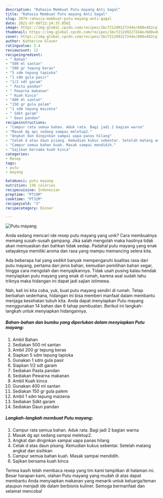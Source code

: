 ```yaml
---
description: "Rahasia Membuat Putu mayang Anti Gagal"
title: "Rahasia Membuat Putu mayang Anti Gagal"
slug: 2079-rahasia-membuat-putu-mayang-anti-gagal
date: 2021-07-08T22:24:37.056Z
image: https://img-global.cpcdn.com/recipes/1bcf212d9227244e/680x482cq70/putu-mayang-foto-resep-utama.jpg
thumbnail: https://img-global.cpcdn.com/recipes/1bcf212d9227244e/680x482cq70/putu-mayang-foto-resep-utama.jpg
cover: https://img-global.cpcdn.com/recipes/1bcf212d9227244e/680x482cq70/putu-mayang-foto-resep-utama.jpg
author: Katherine Glover
ratingvalue: 3.4
reviewcount: 12
recipeingredient:
- " Bahan"
- "500 ml santan"
- "200 gr tepung beras"
- "5 sdm tepung tapioka"
- "1 sdm gula pasir"
- "1/2 sdt garam"
- " Pasta pandan"
- " Pewarna makanan"
- " Kuah kinca"
- "400 ml santan"
- "150 gr gula palem"
- "1 sdm tepung maizena"
- " Sdkt garam"
- " Daun pandan"
recipeinstructions:
- "Campur rata semua bahan. Aduk rata. Bagi jadi 2 bagian warna"
- "Masak dg api sedang sampai meletup2."
- "Angkat dan dinginkan sampai uapa panas hilang"
- "Cetak d atas daun pisang. Kemudian kukus sebentar. Setelah matang angkat dan sisihkan"
- "Campur semua bahan kuah. Masak sampai mendidih."
- "Sajikan bersama kuah kinca"
categories:
- Resep
tags:
- putu
- mayang

katakunci: putu mayang 
nutrition: 136 calories
recipecuisine: Indonesian
preptime: "PT19M"
cooktime: "PT32M"
recipeyield: "3"
recipecategory: Dinner

---
```



![Putu mayang](https://img-global.cpcdn.com/recipes/1bcf212d9227244e/680x482cq70/putu-mayang-foto-resep-utama.jpg)

Anda sedang mencari ide resep putu mayang yang unik? Cara membuatnya memang susah-susah gampang. Jika salah mengolah maka hasilnya tidak akan memuaskan dan bahkan tidak sedap. Padahal putu mayang yang enak selayaknya memiliki aroma dan rasa yang mampu memancing selera kita.

Ada beberapa hal yang sedikit banyak mempengaruhi kualitas rasa dari putu mayang, pertama dari jenis bahan, kemudian pemilihan bahan segar, hingga cara mengolah dan menyajikannya. Tidak usah pusing kalau hendak menyiapkan putu mayang yang enak di rumah, karena asal sudah tahu triknya maka hidangan ini dapat jadi sajian istimewa.




Nah, kali ini kita coba, yuk, buat putu mayang sendiri di rumah. Tetap berbahan sederhana, hidangan ini bisa memberi manfaat dalam membantu menjaga kesehatan tubuh kita. Anda dapat menyiapkan Putu mayang menggunakan 14 bahan dan 6 tahap pembuatan. Berikut ini langkah-langkah untuk menyiapkan hidangannya.

<!--inarticleads1-->

##### Bahan-bahan dan bumbu yang diperlukan dalam menyiapkan Putu mayang:

1. Ambil  Bahan
1. Sediakan 500 ml santan
1. Ambil 200 gr tepung beras
1. Siapkan 5 sdm tepung tapioka
1. Gunakan 1 sdm gula pasir
1. Siapkan 1/2 sdt garam
1. Sediakan  Pasta pandan
1. Sediakan  Pewarna makanan
1. Ambil  Kuah kinca
1. Gunakan 400 ml santan
1. Sediakan 150 gr gula palem
1. Ambil 1 sdm tepung maizena
1. Sediakan  Sdkt garam
1. Sediakan  Daun pandan




<!--inarticleads2-->

##### Langkah-langkah membuat Putu mayang:

1. Campur rata semua bahan. Aduk rata. Bagi jadi 2 bagian warna
1. Masak dg api sedang sampai meletup2.
1. Angkat dan dinginkan sampai uapa panas hilang
1. Cetak d atas daun pisang. Kemudian kukus sebentar. Setelah matang angkat dan sisihkan
1. Campur semua bahan kuah. Masak sampai mendidih.
1. Sajikan bersama kuah kinca




Terima kasih telah membaca resep yang tim kami tampilkan di halaman ini. Besar harapan kami, olahan Putu mayang yang mudah di atas dapat membantu Anda menyiapkan makanan yang menarik untuk keluarga/teman ataupun menjadi ide dalam berbisnis kuliner. Semoga bermanfaat dan selamat mencoba!

